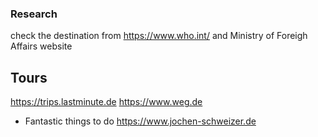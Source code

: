 ### Research
check the destination from https://www.who.int/ and Ministry of Foreigh Affairs website


## Tours
https://trips.lastminute.de
https://www.weg.de


* Fantastic things to do
https://www.jochen-schweizer.de
